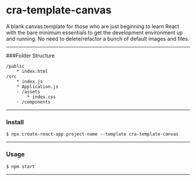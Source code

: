 # cra-template-canvas

A blank canvas template for those who are just beginning to learn React with the bare minimum essentials to get the development environment up and running.  No need to delete/refactor a bunch of default images and files.
___

###Folder Structure
```
/public
    * index.html
/src
    * index.js
    * Application.js
    - /assets
        * index.css
    - /components
```
___

### Install
```$ npx create-react-app project-name --template cra-template-canvas```
___

### Usage
```$ npm start```
___